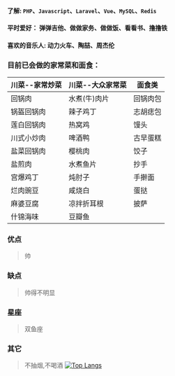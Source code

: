 #### 了解: `PHP`、`Javascript`、`Laravel`、`Vue`、`MySQL`、`Redis`
#### 平时爱好： 弹弹吉他、做做家务、做做饭、看看书、撸撸铁
#### 喜欢的音乐人: 动力火车、陶喆、周杰伦
### 目前已会做的家常菜和面食：
|川菜--家常炒菜| 川菜--大众家常菜 | 面食类  |
|----|----------|------|
|回锅肉|水煮(牛)肉片| 回锅肉包 |
|锅盔回锅肉|辣子鸡丁| 志胡痣包 |
|莲白回锅肉|热窝鸡| 馒头   |
|川式小炒肉|啤酒鸭| 古早蛋糕 |
|盐菜回锅肉|樱桃肉| 饺子   |
|盐煎肉|水煮鱼片| 抄手   |
|宫爆鸡丁|炖肘子| 手擀面  |
|烂肉豌豆|咸烧白| 蛋挞   |
|麻婆豆腐|凉拌折耳根| 披萨   |
|什锦海味|豆瓣鱼||

### 优点
> 帅
### 缺点
> 帅得不明显
### 星座
> 双鱼座
### 其它
> 不抽烟,不喝酒
[![Top Langs](https://github-readme-stats.vercel.app/api/top-langs/?username=xgbnl&layout=compact)](https://github.com/anuraghazra/github-readme-stats)
